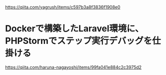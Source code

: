 https://qiita.com/yagrush/items/c597b3a8f3836f1908e0

# Dockerで構築したLaravel環境に、PHPStormでステップ実行デバッグを仕掛ける

https://qiita.com/haruna-nagayoshi/items/99fa041e884c2c3975d2
